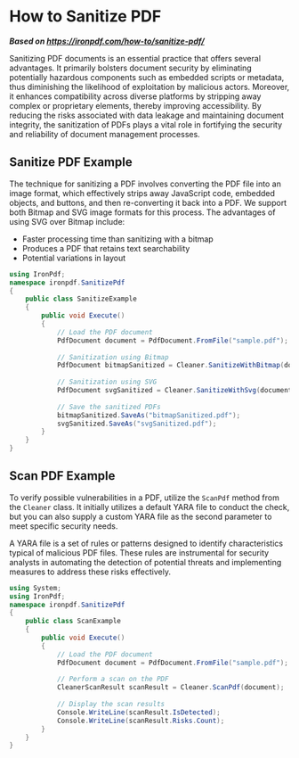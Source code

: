 # How to Sanitize PDF

***Based on <https://ironpdf.com/how-to/sanitize-pdf/>***


Sanitizing PDF documents is an essential practice that offers several advantages. It primarily bolsters document security by eliminating potentially hazardous components such as embedded scripts or metadata, thus diminishing the likelihood of exploitation by malicious actors. Moreover, it enhances compatibility across diverse platforms by stripping away complex or proprietary elements, thereby improving accessibility. By reducing the risks associated with data leakage and maintaining document integrity, the sanitization of PDFs plays a vital role in fortifying the security and reliability of document management processes.

## Sanitize PDF Example

The technique for sanitizing a PDF involves converting the PDF file into an image format, which effectively strips away JavaScript code, embedded objects, and buttons, and then re-converting it back into a PDF. We support both Bitmap and SVG image formats for this process. The advantages of using SVG over Bitmap include:
- Faster processing time than sanitizing with a bitmap
- Produces a PDF that retains text searchability
- Potential variations in layout

```cs
using IronPdf;
namespace ironpdf.SanitizePdf
{
    public class SanitizeExample
    {
        public void Execute()
        {
            // Load the PDF document
            PdfDocument document = PdfDocument.FromFile("sample.pdf");
            
            // Sanitization using Bitmap
            PdfDocument bitmapSanitized = Cleaner.SanitizeWithBitmap(document);
            
            // Sanitization using SVG
            PdfDocument svgSanitized = Cleaner.SanitizeWithSvg(document);
            
            // Save the sanitized PDFs
            bitmapSanitized.SaveAs("bitmapSanitized.pdf");
            svgSanitized.SaveAs("svgSanitized.pdf");
        }
    }
}
```

## Scan PDF Example

To verify possible vulnerabilities in a PDF, utilize the `ScanPdf` method from the `Cleaner` class. It initially utilizes a default YARA file to conduct the check, but you can also supply a custom YARA file as the second parameter to meet specific security needs.

A YARA file is a set of rules or patterns designed to identify characteristics typical of malicious PDF files. These rules are instrumental for security analysts in automating the detection of potential threats and implementing measures to address these risks effectively.

```cs
using System;
using IronPdf;
namespace ironpdf.SanitizePdf
{
    public class ScanExample
    {
        public void Execute()
        {
            // Load the PDF document
            PdfDocument document = PdfDocument.FromFile("sample.pdf");
            
            // Perform a scan on the PDF
            CleanerScanResult scanResult = Cleaner.ScanPdf(document);
            
            // Display the scan results
            Console.WriteLine(scanResult.IsDetected);
            Console.WriteLine(scanResult.Risks.Count);
        }
    }
}
```